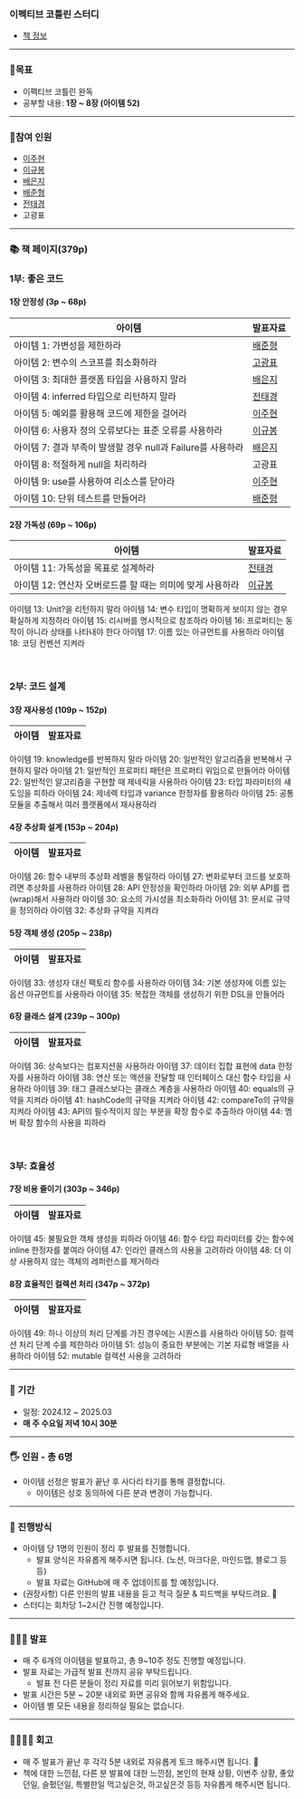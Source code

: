 ### 이펙티브 코틀린 스터디
- [책 정보](https://www.yes24.com/Product/Goods/106225986)

---

### **🎯목표**

- 이펙티브 코틀린 완독
- 공부할 내용: **1장 ~ 8장 (아이템 52)**

---

### **👥참여 인원**
- [이주현](https://github.com/JuHyun419)
- [이규봉](https://github.com/bong01)
- [배은지](https://github.com/bae-st)
- [배준형](https://github.com/Iwillbeagood)
- [전태경](https://github.com/ctk03272)
- 고광표

---

### **📚 책 페이지(379p)**

### 1부: 좋은 코드
#### 1장 안정성 (3p ~ 68p)
  
| 아이템 | 발표자료 |
| --- | --- |
아이템 1: 가변성을 제한하라 | [배준형](https://everyday-develop-myself.tistory.com/m/368)
아이템 2: 변수의 스코프를 최소화하라 | [고광표](https://www.notion.so/2-1595b72def4d805c8afff84c445c9891?pvs=4)
아이템 3: 최대한 플랫폼 타입을 사용하지 말라 | [배은지](https://create-something-from-nothing.tistory.com/521)
아이템 4: inferred 타입으로 리턴하지 말라 | [전태경](https://devchun01.notion.site/4-inferredType-15884e90f126803ca9a6fd0f0a0f7dc5)
아이템 5: 예외를 활용해 코드에 제한을 걸어라 | [이주현](https://zzang9haha.notion.site/5-15dc0385d36e80bc9258d08e81c2d682?pvs=4)
아이템 6: 사용자 정의 오류보다는 표준 오류를 사용하라 | [이규봉](https://bong01.notion.site/6-719418deb3cc4754ab9fdbda87a322b2?pvs=4)
아이템 7: 결과 부족이 발생할 경우 null과 Failure를 사용하라 | [배은지](https://create-something-from-nothing.tistory.com/525)
아이템 8: 적절하게 null을 처리하라 | 고광표
아이템 9: use를 사용하여 리소스를 닫아라 | [이주현](https://zzang9haha.notion.site/9-use-164c0385d36e802ea607d1e8ebf48375?pvs=4)
아이템 10: 단위 테스트를 만들어라 | [배준형](https://everyday-develop-myself.tistory.com/371)


#### 2장 가독성 (69p ~ 106p)
| 아이템 | 발표자료 |
| --- | --- |
아이템 11: 가독성을 목표로 설계하라 | [전태경](https://devchun01.notion.site/11-16a84e90f12680d9a04bcea2d1c97830?pvs=4)
아이템 12: 연산자 오버로드를 할 때는 의미에 맞게 사용하라 | [이규봉](https://bong01.notion.site/12-169cd120dfd280179cb3e5d38ef4f2c7?pvs=4)
아이템 13: Unit?을 리턴하지 말라
아이템 14: 변수 타입이 명확하게 보이지 않는 경우 확실하게 지정하라
아이템 15: 리시버를 명시적으로 참조하라
아이템 16: 프로퍼티는 동작이 아니라 상태를 나타내야 한다
아이템 17: 이름 있는 아규먼트를 사용하라
아이템 18: 코딩 컨벤션 지켜라

<br/>
 
### 2부: 코드 설계  
#### 3장 재사용성 (109p ~ 152p)
| 아이템 | 발표자료 |
| --- | --- |
아이템 19: knowledge를 반복하지 말라
아이템 20: 일반적인 알고리즘을 반복해서 구현하지 말라
아이템 21: 일반적인 프로퍼티 패턴은 프로퍼티 위임으로 만들어라
아이템 22: 일반적인 알고리즘을 구현할 때 제네릭을 사용하라
아이템 23: 타입 파라미터의 섀도잉을 피하라
아이템 24: 제네렉 타입과 variance 한정자를 활용하라
아이템 25: 공통 모듈을 추출해서 여러 플랫폼에서 재사용하라

#### 4장 추상화 설계 (153p ~ 204p)
| 아이템 | 발표자료 |
| --- | --- |
아이템 26: 함수 내부의 추상화 레벨을 통일하라
아이템 27: 변화로부터 코드를 보호하려면 추상화를 사용하라
아이템 28: API 안정성을 확인하라
아이템 29: 외부 API를 랩(wrap)해서 사용하라
아이템 30: 요소의 가시성을 최소화하라
아이템 31: 문서로 규약을 정의하라
아이템 32: 추상화 규약을 지켜라

#### 5장 객체 생성 (205p ~ 238p)
| 아이템 | 발표자료 |
| --- | --- |
아이템 33: 생성자 대신 팩토리 함수를 사용하라
아이템 34: 기본 생성자에 이름 있는 옵션 아규먼트를 사용하라
아이템 35: 복잡한 객체를 생성하기 위한 DSL을 만들어라

#### 6장 클래스 설계 (239p ~ 300p)
| 아이템 | 발표자료 |
| --- | --- |
아이템 36: 상속보다는 컴포지션을 사용하라
아이템 37: 데이터 집합 표현에 data 한정자를 사용하라
아이템 38: 연산 또는 액션을 전달할 때 인터페이스 대신 함수 타입을 사용하라
아이템 39: 태그 클래스보다는 클래스 계층을 사용하라
아이템 40: equals의 규약을 지켜라
아이템 41: hashCode의 규약을 지켜라
아이템 42: compareTo의 규약을 지켜라
아이템 43: API의 필수적이지 않는 부분을 확장 함수로 추출하라
아이템 44: 멤버 확장 함수의 사용을 피하라

<br/>

### 3부: 효율성
#### 7장 비용 줄이기 (303p ~ 346p)
| 아이템 | 발표자료 |
| --- | --- |
아이템 45: 불필요한 객체 생성을 피하라
아이템 46: 함수 타입 파라미터를 갖는 함수에 inline 한정자를 붙여라
아이템 47: 인라인 클래스의 사용을 고려하라
아이템 48: 더 이상 사용하지 않는 객체의 레퍼런스를 제거하라
#### 8장 효율적인 컬렉션 처리 (347p ~ 372p)
| 아이템 | 발표자료 |
| --- | --- |
아이템 49: 하나 이상의 처리 단계를 가진 경우에는 시퀀스를 사용하라
아이템 50: 컬렉션 처리 단계 수를 제한하라
아이템 51: 성능이 중요한 부분에는 기본 자료형 배열을 사용하라
아이템 52: mutable 컬렉션 사용을 고려하라

---

### **📆  기간**

- 일정: 2024.12 ~ 2025.03
- **매 주 수요일 저녁 10시 30분**

---

### **🖐 인원 - 총 6명**

- 아이템 선정은 발표가 끝난 후 사다리 타기를 통해 결정합니다.
    - 아이템은 상호 동의하에 다른 분과 변경이 가능합니다.

---

### **📜 진행방식**

- 아이템 당 1명의 인원이 정리 후 발표를 진행합니다.
    - 발표 양식은 자유롭게 해주시면 됩니다. (노션, 마크다운, 마인드맵, 블로그 등등)
    - 발표 자료는 GitHub에 매 주 업데이트를 할 예정입니다.
- (권장사항) 다른 인원의 발표 내용을 듣고 적극 질문 & 피드백을 부탁드려요. 🙌
- 스터디는 회차당 1~2시간 진행 예정입니다.

---

### **👩🏻‍🏫  발표**

- 매 주 6개의 아이템을 발표하고, 총 9~10주 정도 진행할 예정입니다.
- 발표 자료는 가급적 발표 전까지 공유 부탁드립니다.
    - 발표 전 다른 분들이 정리 자료를 미리 읽어보기 위함입니다.
- 발표 시간은 5분 ~ 20분 내외로 화면 공유와 함께 자유롭게 해주세요.
- 아이템 별 모든 내용을 정리하실 필요는 없습니다.

---

### **👨‍👩‍👧‍👦 회고**

- 매 주 발표가 끝난 후 각각 5분 내외로 자유롭게 토크 해주시면 됩니다. 🙂
- 책에 대한 느낀점, 다른 분 발표에 대한 느낀점, 본인의 현재 상황, 이번주 상황, 좋았던일, 슬펐던일, 특별한일 먹고싶은것, 하고싶은것 등등 자유롭게 해주시면 됩니다.

